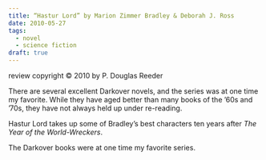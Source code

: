 ```yaml
---
title: “Hastur Lord” by Marion Zimmer Bradley & Deborah J. Ross
date: 2010-05-27
tags:
  - novel
  - science fiction
draft: true
---
```


review copyright © 2010 by P. Douglas Reeder

There are several excellent Darkover novels, and the series was at one time my favorite. While they have aged better than many books of the ’60s and ’70s, they have not always held up under re-reading.

Hastur Lord takes up some of Bradley’s best characters ten years after _The Year of the World-Wreckers_.

The Darkover books were at one time my favorite series.
